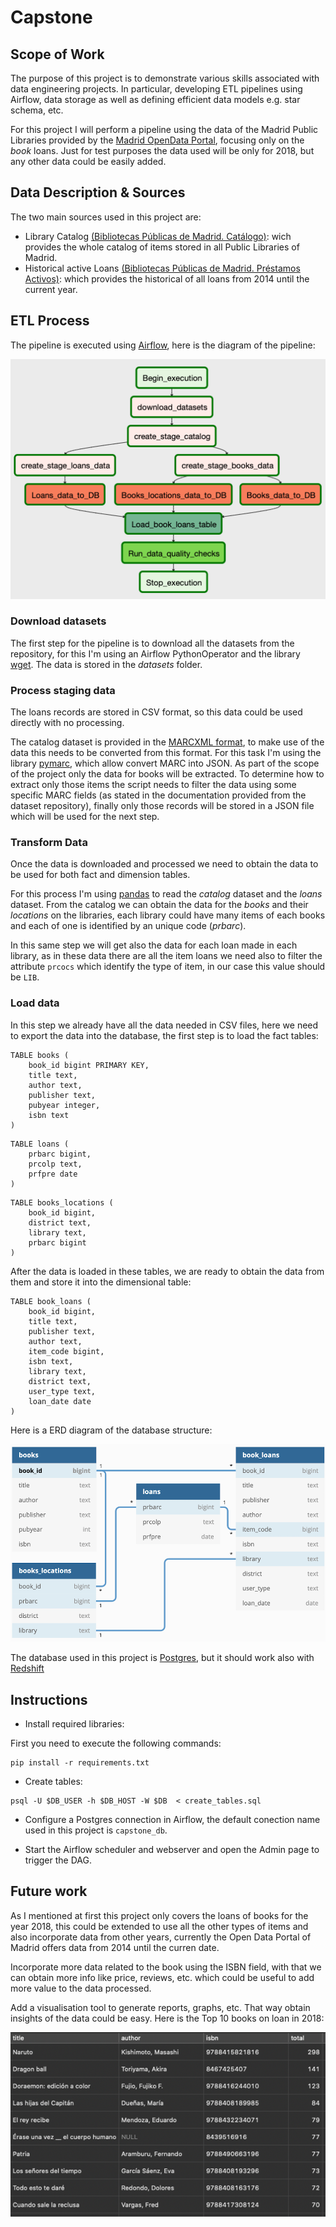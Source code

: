 # Capstone

## Scope of Work

The purpose of this project is to demonstrate various skills associated with
data engineering projects. In particular, developing ETL pipelines using
Airflow, data storage as well as defining efficient data models e.g. star
schema, etc. 

For this project I will perform a pipeline using the data of the Madrid Public
Libraries provided by the [Madrid OpenData
Portal](https://datos.madrid.es/portal/site/egob), focusing only on the _book_ 
loans. Just for test purposes the data used will be only for 2018, 
but any other data could be easily added.

## Data Description & Sources

The two main sources used in this project are:

- Library Catalog [(Bibliotecas Públicas de Madrid.
  Catálogo)](https://datos.madrid.es/sites/v/index.jsp?vgnextoid=67065cde99be2410VgnVCM1000000b205a0aRCRD&vgnextchannel=374512b9ace9f310VgnVCM100000171f5a0aRCRD):
wich provides the whole catalog of items stored in all Public Libraries of
Madrid.
- Historical active Loans [(Bibliotecas Públicas de Madrid. Préstamos
  Activos)](https://datos.madrid.es/sites/v/index.jsp?vgnextoid=b98bde41aceeb410VgnVCM2000000c205a0aRCRD&vgnextchannel=374512b9ace9f310VgnVCM100000171f5a0aRCRD):
which provides the historical of all loans from 2014 until the current year. 

## ETL Process

The pipeline is executed using [Airflow](https://airflow.apache.org/), here is
the diagram of the pipeline:

![Airflow diagram](./imgs/pipeline_diagram.png)

### Download datasets

The first step for the pipeline is to download all the datasets from the
repository, for this I'm using an Airflow PythonOperator and the library
[wget](https://pypi.org/project/wget/). The data is stored in the _datasets_
folder.

### Process staging data

The loans records are stored in CSV format, so this data could be used directly with no
processing.

The catalog dataset is provided in the [MARCXML
format](https://en.wikipedia.org/wiki/MARC_standards#MARCXML), to make use of
the data  this needs to be converted from this format. For this task I'm
using the library [pymarc](https://pypi.org/project/pymarc/), which allow
convert MARC into JSON. As part of the scope of the project only the data for
books will be extracted. To determine how to extract only those items the script
needs to filter the data using some specific MARC fields (as stated in the
documentation provided from the dataset repository), finally only those records
will be stored in a JSON file which will be used for the next step.

### Transform Data

Once the data is downloaded and processed we need to obtain the data to be used
for both fact and dimension tables.

For this process I'm using [pandas](https://pandas.pydata.org) to read the
_catalog_ dataset and the _loans_ dataset. From the catalog we can obtain the
data for the _books_ and their _locations_ on the libraries, each library could
have many items of each books and each of one is identified by an unique code
(_prbarc_). 

In this same step we will get also the data for each loan made in each library, 
as in these data there are all the item loans we need also to filter the
attribute `prcocs` which identify the type of item, in our case this value
should be `LIB`.  

### Load data

In this step we already have all the data needed in CSV files, here we need to
export the data into the database, the first step is to load the fact tables:

```
TABLE books (
    book_id bigint PRIMARY KEY,
    title text,
    author text,
    publisher text,
    pubyear integer,
    isbn text
)

```

```
TABLE loans (
    prbarc bigint,
    prcolp text,
    prfpre date
)
```

```
TABLE books_locations (
    book_id bigint,
    district text,
    library text,
    prbarc bigint
)
```
After the data is loaded in these tables, we are ready to obtain the data from
them and store it into the dimensional table:

```
TABLE book_loans (
    book_id bigint,
    title text,
    publisher text,
    author text,
    item_code bigint,
    isbn text,
    library text,
    district text,
    user_type text,
    loan_date date
)
```

Here is a ERD diagram of the database structure:

![ERD diagram](./imgs/erd_diagram.png)

The database used in this project is [Postgres](https://www.postgresql.org), but it should work also with
[Redshift](https://aws.amazon.com/redshift/)

## Instructions

- Install required libraries:

First you need to execute the following commands:

```
pip install -r requirements.txt
```

- Create tables:
```
psql -U $DB_USER -h $DB_HOST -W $DB  < create_tables.sql
```

- Configure a Postgres connection in Airflow, the default conection name used in this
  project is `capstone_db`.

- Start the Airflow scheduler and webserver and open the Admin page to trigger
  the DAG.

## Future work

As I mentioned at first this project only covers the loans of books for the year
2018, this could be extended to use all the other types of items and also
incorporate data from other years, currently the Open Data Portal of Madrid
offers data from 2014 until the curren date.

Incorporate more data related to the book using the ISBN field, with that we can
obtain more info like price, reviews, etc. which could be useful to add more
value to the data processed.

Add a visualisation tool to generate reports, graphs, etc. That way obtain
insights of the data could be easy. Here is the Top 10 books on loan in 2018:

![Top 10 books](./imgs/top_10.png) 
